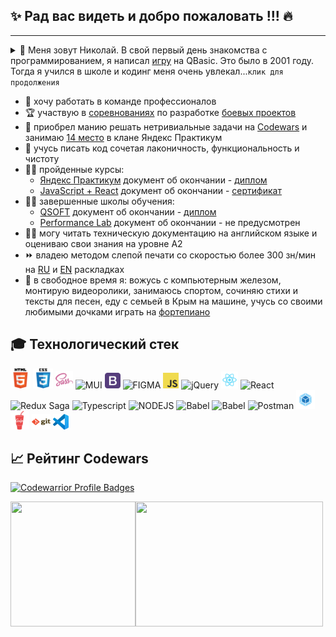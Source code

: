 ## ✨ Рад вас видеть и добро пожаловать !!! 🔥
***
 <details>
  <summary>📝 Меня зовут Николай. В свой первый день знакомства с программированием, я написал <a href="https://github.com/NikolayMishaev/pc-simulator-game">игру</a> на QBasic. Это было в 2001 году. Тогда я учился в школе и кодинг меня очень увлекал...<code>клик для продолжения</code></summary>
Но мои родители видели во мне только агронома 🍅🌱 и отправили поступать в агрономический институт, который я благополучно закончил 👨‍🎓 спустя 5 лет. В общей сложности с практикой, я отработал на производстве в сельском хозяйстве 3 года и понял, что зарплаты в этой области очень маленькие, а карьеру можно построить только на продажах, чего я делать совсем не умел. И я решил поменять работу. Конечно, я хотел бы вернуться к программированию в тот момент, но так как у меня была семья, то не мог себе позволить снова идти учиться. Деньги нужно было зарабатывать, да и курсов в то время никаких не было. Я всегда относился к программистам как к очень умным и талантливым людям. Я все время слышал от родственников и друзей, что мне надо идти в программисты. Ведь во всех компьютерных делах они обращались за помощью ко мне. Увы, я считал, что мое время давно было упущено. Я устроился в крупную транспортную компанию, в которой проработал больше 10 лет. Поднялся на несколько позиций в карьере, и стал рядовым офисным работником 👨‍💼. Со временем я стал понимать, что мне негде проявить свой потенциал. Время необратимо уходило, и в какой-то момент я понял, что так больше продолжаться не может и я хочу изменить свою жизнь! В конце 2020 года я начал искать курсы по веб-разработке. Так я вышел на Яндекс Практикум, который привлек меня интересным способом обучения и убедил, что реализовать мечту возможно. Я с удовольствием прошел обучение. И вот так интересно получается, что спустя 20 лет 🤷‍♂️ моего длительного перерыва в программировании, я вновь, окрыленный стремлением и желанием, с радостью возвращаюсь к своему интересному хобби детства, которое обязательно воплощу в свою любимую работу мечты 👨‍💻!
</details>

- :briefcase: хочу работать в команде профессионалов
- :trophy: участвую в [соревнованиях](https://disk.yandex.ru/i/UcB2N2GiiFfKJQ) по разработке [боевых проектов](https://github.com/NikolayMishaev/BBBS "Проект «Старшие Братья Старшие Сёстры»")
- :key: приобрел манию решать нетривиальные задачи на [Codewars](https://www.codewars.com/users/NikolayMishaev "ссылка на мой профиль Codewars") и занимаю [14 место](https://disk.yandex.ru/i/YM3ENReCRffZdQ) в клане Яндекс Практикум
- :dart: учусь писать код сочетая лаконичность, функциональность и чистоту
- 👨‍🎓 пройденные курсы: 
    - [Яндекс Практикум](https://praktikum.yandex.ru/) документ об окончании - [диплом](https://disk.yandex.ru/i/IjNNkBJhovri1w)
    - [JavaScript + React](https://www.udemy.com/course/javascript_full/) документ об окончании - [сертификат](https://disk.yandex.ru/i/x-z0Ir2XsPWDQw)
- 👨‍🎓 завершенные школы обучения: 
    - [QSOFT](https://qsoft.ru/) документ об окончании - [диплом](https://disk.yandex.ru/i/9FBiSZU0fS1Tqg)
    - [Performance Lab](https://www.performance-lab.ru/) документ об окончании - не предусмотрен
- 🕵️‍♂️ могу читать техническую документацию на английском языке и оцениваю свои знания на уровне A2
- ⏩ владею методом слепой печати со скоростью более 300 зн/мин на [RU](https://disk.yandex.ru/i/7RXexxQOoae9ZA) и [EN](https://disk.yandex.ru/i/bI7jfEPjlvC-rg) раскладках
- 🌴 в свободное время я: вожусь с компьютерным железом, монтирую видеоролики, занимаюсь спортом, сочиняю стихи и тексты для песен, еду с семьей в Крым на машине, учусь со своими любимыми дочками играть на [фортепиано](https://youtu.be/UHtE-Ha_QPY)

## 🎓 Технологический стек
<p>
    <img src="https://raw.githubusercontent.com/github/explore/80688e429a7d4ef2fca1e82350fe8e3517d3494d/topics/html/html.png" alt="HTML" height="32" title="HTML">
    <img src="https://raw.githubusercontent.com/github/explore/80688e429a7d4ef2fca1e82350fe8e3517d3494d/topics/css/css.png" alt="CSS" height="32" title="CSS">
        <img src="https://raw.githubusercontent.com/github/explore/80688e429a7d4ef2fca1e82350fe8e3517d3494d/topics/sass/sass.png" alt="SASS" height="28" title="SASS">
        <img src="https://avatars.mds.yandex.net/i?id=67730794e9559bc3872fdec07c4afd74-5560397-images-thumbs&n=13" alt="MUI" height="25" title="MUI">
    <img src="https://raw.githubusercontent.com/github/explore/80688e429a7d4ef2fca1e82350fe8e3517d3494d/topics/bootstrap/bootstrap.png" alt="BOOTSTRAP" height="25" title="BOOTSTRAP">
      <img src="https://4.bp.blogspot.com/-LiJZ5I8E7K8/XIe_GeI5glI/AAAAAAAAIuw/4Awu8j8r0P8TKBXzyxyslHEfplOlK9-6QCK4BGAYYCw/s640/icon%2Bfigma%2Bvector.png" alt="FIGMA" height="25" title="FIGMA">
<img src="https://raw.githubusercontent.com/github/explore/80688e429a7d4ef2fca1e82350fe8e3517d3494d/topics/javascript/javascript.png" alt="Javascript" height="25" title="JAVASCRIPT">
  <img src="https://www.pnguniverse.com/wp-content/uploads/2020/10/jQuery-Logo.png" alt="jQuery" width="70" height="25" title='JQUERY'>
  <img src="https://raw.githubusercontent.com/github/explore/80688e429a7d4ef2fca1e82350fe8e3517d3494d/topics/react/react.png" alt="React" height="27" title='REACT.js'>
    <img src="https://pbs.twimg.com/media/D8ysskzX4AYURAR.png" alt="React" height="25" title='Redux'>
    <img src="https://1.bp.blogspot.com/-9BW-rKNA1Bo/WX1qIYZc1WI/AAAAAAAAAeQ/_zk7dH30WvglCQwMeNxvxSoYnEl74cABgCLcBGAs/s400/sagas.png" alt="Redux Saga" height="25" title='Redux Saga'>
    <img src="https://logema.org/local/templates/.default/img/outsource/typescript.svg" alt="Typescript" height="22" title='Typescript'>
  <img src="https://raw.githubusercontent.com/dereknguyen269/dereknguyen269/master/images/nodejs.png" alt="NODEJS" height="28" title="NODE.js">
  <img src="https://camo.githubusercontent.com/472451cf748d80f8adc903c7f81e0386a0ec9569191fad0f90b626b0b50ed444/68747470733a2f2f696d672e736869656c64732e696f2f62616467652f2d457870726573732d3030303030303f6c6f676f3d65787072657373266c6f676f436f6c6f723d7768697465" alt="Babel" height="27" width=90" title="EXPRESS">
      <img src="https://camo.githubusercontent.com/c752788418bd2eacd1e553b449e32ef86db0817f9af5898dcece6006e1450f58/68747470733a2f2f696d672e736869656c64732e696f2f62616467652f2d4d6f6e676f44422d3536613134623f6c6f676f3d6d6f6e676f6462266c6f676f436f6c6f723d7768697465" alt="Babel" height="25" width="100" title="MONGODB">
            <img src="https://s3.amazonaws.com/cdn.freshdesk.com/data/helpdesk/attachments/production/9077595906/original/zjoH0tU6F8AQheJnD2AMpcN7jwt_5dM48g.png?1557630814" alt="Postman" height="27" title = Postman>
  <img src="https://raw.githubusercontent.com/github/explore/80688e429a7d4ef2fca1e82350fe8e3517d3494d/topics/webpack/webpack.png" alt="Webpack" height="30" title="WEBPACK">
        <img src="https://raw.githubusercontent.com/github/explore/80688e429a7d4ef2fca1e82350fe8e3517d3494d/topics/gulp/gulp.png" alt="GULP" height="30" title="GULP">
      <img src="https://raw.githubusercontent.com/github/explore/80688e429a7d4ef2fca1e82350fe8e3517d3494d/topics/git/git.png" alt="git" width="30" height="25" title="GIT">
    <img src="https://raw.githubusercontent.com/github/explore/80688e429a7d4ef2fca1e82350fe8e3517d3494d/topics/visual-studio-code/visual-studio-code.png" alt="VS Code" height="25" title = VS_CODE>
    
<p/>

## :chart_with_upwards_trend: Рейтинг Codewars
[![Codewarrior Profile Badges](https://www.codewars.com/users/NikolayMishaev/badges/large)](https://www.codewars.com/users/NikolayMishaev)

<img src="https://shudrov.ru/img/17115449.gif" width="200" height="200" /><img src="https://c.tenor.com/H_loBGkJiMYAAAAd/code-daddycoolcool.gif" width="300" height="200" />                                              

<!--
**NikolayMishaev/NikolayMishaev** is a ✨ _special_ ✨ repository because its `README.md` (this file) appears on your GitHub profile.

Here are some ideas to get you started:

- 🔭 I’m currently working on ...
- 🌱 I’m currently learning ...
- 👯 I’m looking to collaborate on ...
- 🤔 I’m looking for help with ...
- 💬 Ask me about ...
- 📫 How to reach me: ...
- 😄 Pronouns: ...
- ⚡ Fun fact: ...
-->
